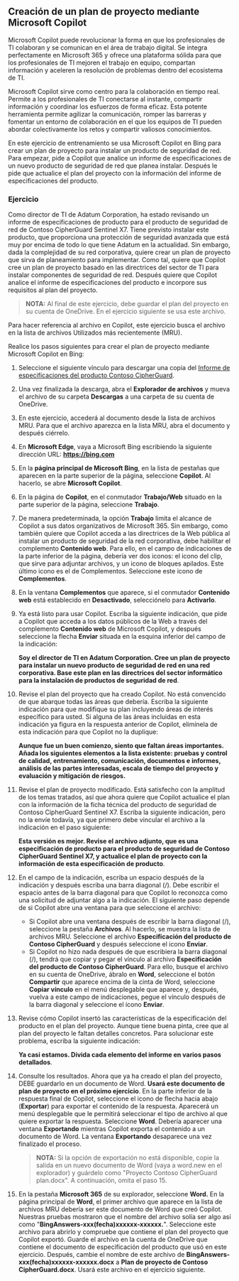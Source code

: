 
Creación de un plan de proyecto mediante Microsoft Copilot
---
Microsoft Copilot puede revolucionar la forma en que los profesionales de TI colaboran y se comunican en el área de trabajo digital. Se integra perfectamente en Microsoft 365 y ofrece una plataforma sólida para que los profesionales de TI mejoren el trabajo en equipo, compartan información y aceleren la resolución de problemas dentro del ecosistema de TI.

Microsoft Copilot sirve como centro para la colaboración en tiempo real. Permite a los profesionales de TI conectarse al instante, compartir información y coordinar los esfuerzos de forma eficaz. Esta potente herramienta permite agilizar la comunicación, romper las barreras y fomentar un entorno de colaboración en el que los equipos de TI pueden abordar colectivamente los retos y compartir valiosos conocimientos.

En este ejercicio de entrenamiento se usa Microsoft Copilot en Bing para crear un plan de proyecto para instalar un producto de seguridad de red. Para empezar, pide a Copilot que analice un informe de especificaciones de un nuevo producto de seguridad de red que planea instalar. Después le pide que actualice el plan del proyecto con la información del informe de especificaciones del producto.

### Ejercicio

Como director de TI de Adatum Corporation, ha estado revisando un informe de especificaciones de producto para el producto de seguridad de red de Contoso CipherGuard Sentinel X7. Tiene previsto instalar este producto, que proporciona una protección de seguridad avanzada que está muy por encima de todo lo que tiene Adatum en la actualidad. Sin embargo, dada la complejidad de su red corporativa, quiere crear un plan de proyecto que sirva de planeamiento para implementar. Como tal, quiere que Copilot cree un plan de proyecto basado en las directrices del sector de TI para instalar componentes de seguridad de red. Después quiere que Copilot analice el informe de especificaciones del producto e incorpore sus requisitos al plan del proyecto.

> **NOTA:** Al final de este ejercicio, debe guardar el plan del proyecto en su cuenta de OneDrive. En el ejercicio siguiente se usa este archivo.

Para hacer referencia al archivo en Copilot, este ejercicio busca el archivo en la lista de archivos Utilizados más recientemente (MRU).

Realice los pasos siguientes para crear el plan de proyecto mediante Microsoft Copilot en Bing:

1.  Seleccione el siguiente vínculo para descargar una copia del [Informe de especificaciones del producto Contoso CipherGuard](https://edxinteractivepage.blob.core.windows.net/ms-4004/Contoso%20CipherGuard%20Product%20Specification.docx).
2.  Una vez finalizada la descarga, abra el **Explorador de archivos** y mueva el archivo de su carpeta **Descargas** a una carpeta de su cuenta de OneDrive.
3.  En este ejercicio, accederá al documento desde la lista de archivos MRU. Para que el archivo aparezca en la lista MRU, abra el documento y después ciérrelo.
4.  En **Microsoft Edge**, vaya a Microsoft Bing escribiendo la siguiente dirección URL: **https://bing.com**
5.  En la **página principal de Microsoft Bing**, en la lista de pestañas que aparecen en la parte superior de la página, seleccione **Copilot**. Al hacerlo, se abre **Microsoft Copilot**.
6.  En la página de **Copilot**, en el conmutador **Trabajo/Web** situado en la parte superior de la página, seleccione **Trabajo**.
7.  De manera predeterminada, la opción **Trabajo** limita el alcance de Copilot a sus datos organizativos de Microsoft 365. Sin embargo, como también quiere que Copilot acceda a las directrices de la Web pública al instalar un producto de seguridad de la red corporativa, debe habilitar el complemento **Contenido web**. Para ello, en el campo de indicaciones de la parte inferior de la página, debería ver dos iconos: el icono del clip, que sirve para adjuntar archivos, y un icono de bloques apilados. Este último icono es el de Complementos. Seleccione este icono de **Complementos**.
8.  En la ventana **Complementos** que aparece, si el conmutador **Contenido web** está establecido en **Desactivado**, selecciónelo para **Activarlo**.
9.  Ya está listo para usar Copilot. Escriba la siguiente indicación, que pide a Copilot que acceda a los datos públicos de la Web a través del complemento **Contenido web** de Microsoft Copilot, y después seleccione la flecha **Enviar** situada en la esquina inferior del campo de la indicación:
    
    **Soy el director de TI en Adatum Corporation. Cree un plan de proyecto para instalar un nuevo producto de seguridad de red en una red corporativa. Base este plan en las directrices del sector informático para la instalación de productos de seguridad de red**.
10. Revise el plan del proyecto que ha creado Copilot. No está convencido de que abarque todas las áreas que debería. Escriba la siguiente indicación para que modifique su plan incluyendo áreas de interés específico para usted. Si alguna de las áreas incluidas en esta indicación ya figura en la respuesta anterior de Copilot, elimínela de esta indicación para que Copilot no la duplique:
    
    **Aunque fue un buen comienzo, siento que faltan áreas importantes. Añada los siguientes elementos a la lista existente: pruebas y control de calidad, entrenamiento, comunicación, documentos e informes, análisis de las partes interesadas, escala de tiempo del proyecto y evaluación y mitigación de riesgos.**
11. Revise el plan de proyecto modificado. Está satisfecho con la amplitud de los temas tratados, así que ahora quiere que Copilot actualice el plan con la información de la ficha técnica del producto de seguridad de Contoso CipherGuard Sentinel X7. Escriba la siguiente indicación, pero no la envíe todavía, ya que primero debe vincular el archivo a la indicación en el paso siguiente:
    
    **Esta versión es mejor. Revise el archivo adjunto, que es una especificación de producto para el producto de seguridad de Contoso CipherGuard Sentinel X7, y actualice el plan de proyecto con la información de esta especificación de producto**.
12. En el campo de la indicación, escriba un espacio después de la indicación y después escriba una barra diagonal (/). Debe escribir el espacio antes de la barra diagonal para que Copilot lo reconozca como una solicitud de adjuntar algo a la indicación. El siguiente paso depende de si Copilot abre una ventana para que seleccione el archivo:
     -  Si Copilot abre una ventana después de escribir la barra diagonal (/), seleccione la pestaña **Archivos**. Al hacerlo, se muestra la lista de archivos MRU. Seleccione el archivo **Especificación del producto de Contoso CipherGuard** y después seleccione el icono **Enviar**.
     -  Si Copilot no hizo nada después de que escribiera la barra diagonal (/), tendrá que copiar y pegar el vínculo al archivo **Especificación del producto de Contoso CipherGuard**. Para ello, busque el archivo en su cuenta de OneDrive, ábralo en **Word**, seleccione el botón **Compartir** que aparece encima de la cinta de Word, seleccione **Copiar vínculo** en el menú desplegable que aparece y, después, vuelva a este campo de indicaciones, pegue el vínculo después de la barra diagonal y seleccione el icono **Enviar**.
13. Revise cómo Copilot insertó las características de la especificación del producto en el plan del proyecto. Aunque tiene buena pinta, cree que al plan del proyecto le faltan detalles concretos. Para solucionar este problema, escriba la siguiente indicación:
    
    **Ya casi estamos. Divida cada elemento del informe en varios pasos detallados**.
14. Consulte los resultados. Ahora que ya ha creado el plan del proyecto, DEBE guardarlo en un documento de Word. **Usará este documento de plan de proyecto en el próximo ejercicio**. En la parte inferior de la respuesta final de Copilot, seleccione el icono de flecha hacia abajo (**Exportar**) para exportar el contenido de la respuesta. Aparecerá un menú desplegable que le permitirá seleccionar el tipo de archivo al que quiere exportar la respuesta. Seleccione **Word**. Debería aparecer una ventana **Exportando** mientras Copilot exporta el contenido a un documento de Word. La ventana **Exportando** desaparece una vez finalizado el proceso.
    > **NOTA:** Si la opción de exportación no está disponible, copie la salida en un nuevo documento de Word (vaya a word.new en el explorador) y guárdelo como "Proyecto Contoso CipherGuard plan.docx". A continuación, omita el paso 15.
15. En la pestaña **Microsoft 365** de su explorador, seleccione **Word.** En la página principal de **Word**, el primer archivo que aparece en la lista de archivos MRU debería ser este documento de Word que creó Copilot. Nuestras pruebas mostraron que el nombre del archivo solía ser algo así como "**BingAnswers-xxx(fecha)xxxxxx-xxxxxx.**". Seleccione este archivo para abrirlo y compruebe que contiene el plan del proyecto que Copilot exportó. Guarde el archivo en la cuenta de OneDrive que contiene el documento de especificación del producto que usó en este ejercicio. Después, cambie el nombre de este archivo de **BingAnswers-xxx(fecha)xxxxxx-xxxxxx.docx** a **Plan de proyecto de Contoso CipherGuard.docx**. Usará este archivo en el ejercicio siguiente.
